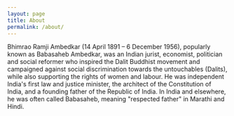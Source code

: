 ```yaml
---
layout: page
title: About
permalink: /about/
---
```

<p>Bhimrao Ramji Ambedkar (14 April 1891 – 6 December 1956), popularly known as Babasaheb Ambedkar, was an Indian jurist, economist, politician and social reformer who inspired the Dalit Buddhist movement and campaigned against social discrimination towards the untouchables (Dalits), while also supporting the rights of women and labour. He was independent India's first law and justice minister, the architect of the Constitution of India, and a founding father of the Republic of India. In India and elsewhere, he was often called Babasaheb, meaning "respected father" in Marathi and Hindi.</p>
